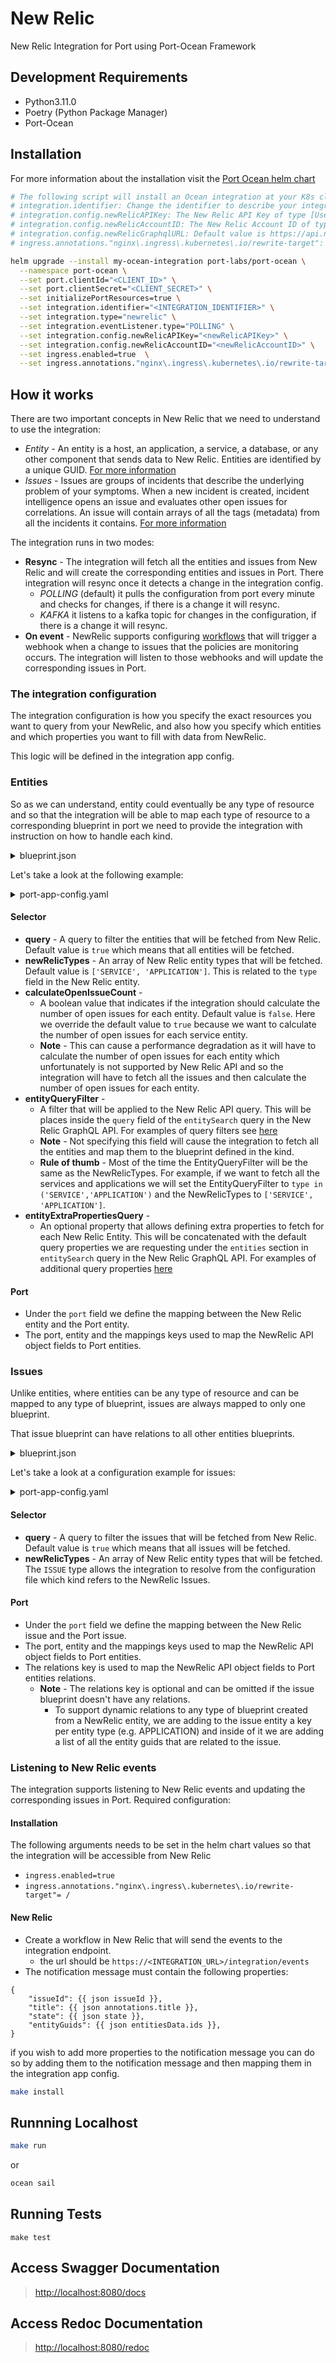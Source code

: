 # New Relic

New Relic Integration for Port using Port-Ocean Framework

## Development Requirements

- Python3.11.0
- Poetry (Python Package Manager)
- Port-Ocean

## Installation
For more information about the installation visit the [Port Ocean helm chart](https://github.com/port-labs/helm-charts/tree/main/charts/port-ocean)

```bash
# The following script will install an Ocean integration at your K8s cluster using helm
# integration.identifier: Change the identifier to describe your integration
# integration.config.newRelicAPIKey: The New Relic API Key of type [User key](https://docs.newrelic.com/docs/apis/intro-apis/new-relic-api-keys/#user-key)
# integration.config.newRelicAccountID: The New Relic Account ID of type [Account ID](https://docs.newrelic.com/docs/apis/intro-apis/new-relic-api-keys/#account-id)
# integration.config.newRelicGraphqlURL: Default value is https://api.newrelic.com/graphql if you are using a EU data center change the value to EU data center: https://api.eu.newrelic.com/graphql
# ingress.annotations."nginx\.ingress\.kubernetes\.io/rewrite-target": Change the annotation value and key to match your ingress controller

helm upgrade --install my-ocean-integration port-labs/port-ocean \
  --namespace port-ocean \
  --set port.clientId="<CLIENT_ID>" \
  --set port.clientSecret="<CLIENT_SECRET>" \
  --set initializePortResources=true \
  --set integration.identifier="<INTEGRATION_IDENTIFIER>" \
  --set integration.type="newrelic" \
  --set integration.eventListener.type="POLLING" \
  --set integration.config.newRelicAPIKey="<newRelicAPIKey>" \
  --set integration.config.newRelicAccountID="<newRelicAccountID>" \
  --set ingress.enabled=true  \
  --set ingress.annotations."nginx\.ingress\.kubernetes\.io/rewrite-target"= / 
```

## How it works

There are two important concepts in New Relic that we need to understand to use the integration:

- *Entity* - An entity is a host, an application, a service, a database, or any other component that sends data to New Relic. 
Entities are identified by a unique GUID. [For more information](https://docs.newrelic.com/docs/new-relic-solutions/new-relic-one/core-concepts/what-entity-new-relic/)
- *Issues* - Issues are groups of incidents that describe the underlying problem of your symptoms.
When a new incident is created, incident intelligence opens an issue and evaluates other open issues for correlations. An issue will contain arrays of all the tags (metadata) from all the incidents it contains. [For more information](https://docs.newrelic.com/docs/alerts-applied-intelligence/new-relic-alerts/get-started/alerts-ai-overview-page/#issues)

The integration runs in two modes:
- **Resync** - The integration will fetch all the entities and issues from New Relic and will create the corresponding entities and issues in Port.
There integration will resync once it detects a change in the integration config.
  - *POLLING* (default) it pulls the configuration from port every minute and checks for changes, if there is a change it will resync.
  - *KAFKA* it listens to a kafka topic for changes in the configuration, if there is a change it will resync.
- **On event** - NewRelic supports configuring [workflows](https://docs.newrelic.com/docs/alerts-applied-intelligence/applied-intelligence/incident-workflows/incident-workflows/#workflows-triggered) that will trigger a webhook when a change to issues that the policies are monitoring occurs. The integration will listen to those webhooks and will update the corresponding issues in Port.


### The integration configuration

The integration configuration is how you specify the exact resources you want to query from your NewRelic, and also how you specify which entities and which properties you want to fill with data from NewRelic.

This logic will be defined in the integration app config.

### Entities  
So as we can understand, entity could eventually be any type of resource and so that the integration will be able to map each type of resource to a 
corresponding blueprint in port we need to provide the integration with instruction on how to handle each kind.

<details>
<summary>blueprint.json</summary>

```json
{
    "identifier": "newRelicService",
    "description": "This blueprint represents a New Relic service or application in our software catalog",
    "title": "New Relic Service",
    "icon": "NewRelic",
    "schema": {
      "properties": {
        "has_apm": {
          "title": "Has APM",
          "type": "boolean"
        },
        "open_issues_count": {
          "title": "Open Issues Count",
          "type": "number",
          "default": 0
        },
        "link": {
          "title": "Link",
          "type": "string",
          "format": "url"
        },
        "reporting": {
          "title": "Reporting",
          "type": "boolean"
        },
        "tags": {
          "title": "Tags",
          "type": "object"
        },
        "account_id": {
          "title": "Account ID",
          "type": "string"
        },
        "type": {
          "title": "Type",
          "type": "string"
        },
        "domain": {
          "title": "Domain",
          "type": "string"
        },
        "throughput": {
          "title": "Throughput",
          "type": "number"
        },
        "response_time_avg": {
          "title": "Response Time AVG",
          "type": "number"
        },
        "error_rate": {
          "title": "Error Rate",
          "type": "number"
        },
        "instance_count": {
            "title": "Instance Count",
            "type": "number"
        }
      },
      "required": []
    },
    "mirrorProperties": {},
    "calculationProperties": {},
    "relations": {}
  }
```
</details>

Let's take a look at the following example:
<details>
<summary>port-app-config.yaml</summary>

```yaml
  - kind: newRelicService
    selector:
      query: 'true'
      newRelicTypes: ['SERVICE', 'APPLICATION']
      calculateOpenIssueCount: true
      entityQueryFilter: "type in ('SERVICE','APPLICATION')"
      entityExtraPropertiesQuery: |
        ... on ApmApplicationEntityOutline {
          guid
          name
          alertSeverity
          applicationId
          apmBrowserSummary {
            ajaxRequestThroughput
            ajaxResponseTimeAverage
            jsErrorRate
            pageLoadThroughput
            pageLoadTimeAverage
          }
          apmSummary {
            apdexScore
            errorRate
            hostCount
            instanceCount
            nonWebResponseTimeAverage
            nonWebThroughput
            responseTimeAverage
            throughput
            webResponseTimeAverage
            webThroughput
          }
        }
    port:
      entity:
        mappings:
          blueprint: '"newRelicService"'
          identifier: .guid
          title: .name
          properties:
            has_apm: 'if .domain | contains("APM") then "true" else "false" end'
            link: .permalink
            open_issues_count: .open_issues_count
            reporting: .reporting
            tags: .tags
            domain: .domain
            type: .type
```
</details>

#### Selector
- **query** - A query to filter the entities that will be fetched from New Relic. Default value is `true` which means that all entities will be fetched.
- **newRelicTypes** - An array of New Relic entity types that will be fetched. Default value is `['SERVICE', 'APPLICATION']`. This is related to the `type` field in the New Relic entity.
- **calculateOpenIssueCount** - 
  - A boolean value that indicates if the integration should calculate the number of open issues for each entity. Default value is `false`. Here we override the default value to `true` because we want to calculate the number of open issues for each service entity.
  - **Note** - This can cause a performance degradation as it will have to calculate the number of open issues for each entity which unfortunately is not supported by New Relic API and so the integration will have to fetch all the issues and then calculate the number of open issues for each entity.
- **entityQueryFilter** - 
  - A filter that will be applied to the New Relic API query. This will be places inside the `query` field of the `entitySearch` query in the New Relic GraphQL API. For examples of query filters see [here](https://docs.newrelic.com/docs/apis/nerdgraph/examples/nerdgraph-entities-api-tutorial/#search-query)
  - **Note** - Not specifying this field will cause the integration to fetch all the entities and map them to the blueprint defined in the kind.
  - **Rule of thumb** - Most of the time the EntityQueryFilter will be the same as the NewRelicTypes. For example, if we want to fetch all the services and applications we will set the EntityQueryFilter to `type in ('SERVICE','APPLICATION')` and the NewRelicTypes to `['SERVICE', 'APPLICATION']`.
- **entityExtraPropertiesQuery** -
  - An optional property that allows defining extra properties to fetch for each New Relic Entity. This will be concatenated with the default query properties we are requesting under the `entities` section in `entitySearch` query in the New Relic GraphQL API. For examples of additional query properties [here](https://docs.newrelic.com/docs/apis/nerdgraph/examples/nerdgraph-entities-api-tutorial/#apm-summary)

#### Port
- Under the `port` field we define the mapping between the New Relic entity and the Port entity.
- The port, entity and the mappings keys used to map the NewRelic API object fields to Port entities.

### Issues
Unlike entities, where entities can be any type of resource and can be mapped to any type of blueprint, issues are always mapped to only one blueprint.

That issue blueprint can have relations to all other entities blueprints.

<details>
<summary>blueprint.json</summary>

```json
{
  "identifier": "newRelicAlert",
  "description": "This blueprint represents a New Relic alert in our software catalog",
  "title": "New Relic Alert",
  "icon": "NewRelic",
  "schema": {
    "properties": {
      "priority": {
        "type": "string",
        "title": "Priority",
        "enum": [
          "CRITICAL",
          "HIGH",
          "MEDIUM",
          "LOW"
        ],
        "enumColors": {
          "CRITICAL": "red",
          "HIGH": "red",
          "MEDIUM": "yellow",
          "LOW": "green"
        }
      },
      "state": {
        "type": "string",
        "title": "State",
        "enum": [
          "ACTIVATED",
          "CLOSED",
          "CREATED"
        ],
        "enumColors": {
          "ACTIVATED": "yellow",
          "CLOSED": "green",
          "CREATED": "lightGray"
        }
      },
      "trigger": {
        "type": "string",
        "title": "Trigger"
      },
      "sources": {
        "type": "array",
        "title": "Sources"
      },
      "alertPolicyNames": {
        "type": "array",
        "title": "Alert Policy Names"
      },
      "conditionName": {
        "type": "array",
        "title": "Condition Name"
      },
      "activatedAt": {
        "type": "string",
        "title": "Time Issue was activated"
      }
    },
    "required": []
  },
  "mirrorProperties": {},
  "calculationProperties": {},
  "relations": {
    "newRelicService": {
      "title": "New Relic Service",
      "target": "newRelicService",
      "required": false,
      "many": true
    }
  }
}
```
</details>


Let's take a look at a configuration example for issues:
<details>
<summary>port-app-config.yaml</summary>

```yaml
  - kind: newRelicAlert
    selector:
      query: 'true'
      newRelicTypes: ['ISSUE']
    port:
      entity:
        mappings:
          blueprint: '"newRelicAlert"'
          identifier: .issueId
          title: .title[0]
          properties:
              priority: .priority
              state: .state
              sources: .sources
              conditionName: .conditionName
              alertPolicyNames: .policyName
              activatedAt: .activatedAt
          relations:
              newRelicService: .APPLICATION.entity_guids + .SERVICE.entity_guids
```
</details>

#### Selector
- **query** - A query to filter the issues that will be fetched from New Relic. Default value is `true` which means that all issues will be fetched.
- **newRelicTypes** - An array of New Relic entity types that will be fetched. The `ISSUE` type allows the integration to resolve from the configuration file which kind refers to the NewRelic Issues.

#### Port
- Under the `port` field we define the mapping between the New Relic issue and the Port issue.
- The port, entity and the mappings keys used to map the NewRelic API object fields to Port entities.
- The relations key is used to map the NewRelic API object fields to Port entities relations.
  - **Note** - The relations key is optional and can be omitted if the issue blueprint doesn't have any relations.
    - To support dynamic relations to any type of blueprint created from a NewRelic entity, we are adding to the issue entity a key per entity type (e.g. APPLICATION) and inside of it we are adding a list of all the entity guids that are related to the issue.

### Listening to New Relic events
The integration supports listening to New Relic events and updating the corresponding issues in Port.
Required configuration:

#### Installation
The following arguments needs to be set in the helm chart values so that the integration will be accessible from New Relic
- `ingress.enabled=true`
- `ingress.annotations."nginx\.ingress\.kubernetes\.io/rewrite-target"= /`

#### New Relic
- Create a workflow in New Relic that will send the events to the integration endpoint.
  - the url should be `https://<INTEGRATION_URL>/integration/events`
- The notification message must contain the following properties:
```
{
    "issueId": {{ json issueId }},
    "title": {{ json annotations.title }},
    "state": {{ json state }},
    "entityGuids": {{ json entitiesData.ids }},
}
```
if you wish to add more properties to the notification message you can do so by adding them to the notification message and then mapping them in the integration app config.


```sh
make install
```

## Runnning Localhost
```sh
make run
```
or
```sh
ocean sail
```

## Running Tests

`make test`

## Access Swagger Documentation

> <http://localhost:8080/docs>

## Access Redoc Documentation

> <http://localhost:8080/redoc>